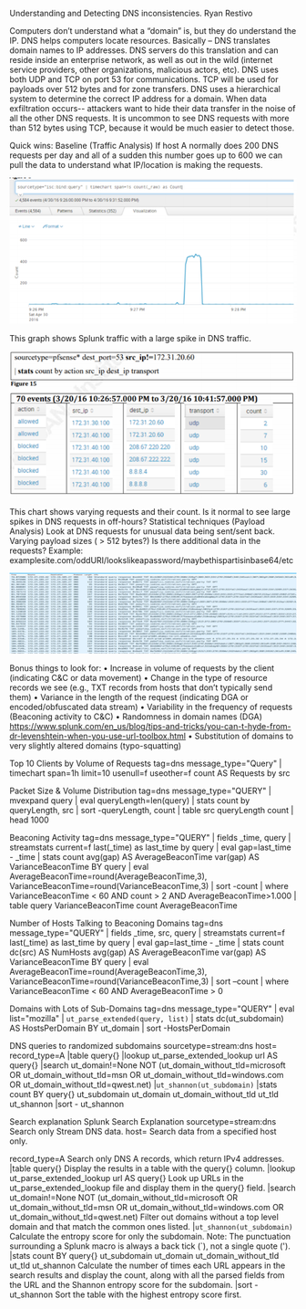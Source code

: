 Understanding and Detecting DNS inconsistencies.
Ryan Restivo

Computers don’t understand what a “domain” is, but they do understand the IP.  DNS helps computers locate resources.  Basically – DNS translates domain names to IP addresses.  DNS servers do this translation and can reside inside an enterprise network, as well as out in the wild (internet service providers, other organizations, malicious actors, etc).
DNS uses both UDP and TCP on port 53 for communications. 
TCP will be used for payloads over 512 bytes and for zone transfers. 
DNS uses a hierarchical system to determine the correct IP address for a domain.
When data exfiltration occurs-- attackers want to hide their data transfer in the noise of all the other DNS requests.  It is uncommon to see DNS requests with more than 512 bytes using TCP, because it would be much easier to detect those.

Quick wins:
Baseline (Traffic Analysis)
If host A normally does 200 DNS requests per day and all of a sudden this number goes up to 600 we can pull the data to understand what IP/location is making the requests. 

<img src="/images/baseline-traffic-analysis.png?raw=true"/> 

This graph shows Splunk traffic with a large spike in DNS traffic.

<img src="/images/splunk-dns-traffic.png?raw=true"/> 


This chart shows varying requests and their count.  Is it normal to see large spikes in DNS requests in off-hours?
Statistical techniques (Payload Analysis)
Look at DNS requests for unusual data being sent/sent back.  Varying payload sizes ( > 512 bytes?)
Is there additional data in the requests?  Example:  examplesite.com/oddURI/lookslikeapassword/maybethispartisinbase64/etc

<img src="/images/payload-analysis.png?raw=true"/> 

Bonus things to look for:
•	Increase in volume of requests by the client (indicating C&C or data movement)
•	Change in the type of resource records we see (e.g., TXT records from hosts that don’t typically send them)
•	Variance in the length of the request (indicating DGA or encoded/obfuscated data stream)
•	Variability in the frequency of requests (Beaconing activity to C&C)
•	Randomness in domain names (DGA)
	https://www.splunk.com/en_us/blog/tips-and-tricks/you-can-t-hyde-from-dr-levenshtein-when-you-use-url-toolbox.html
•	Substitution of domains to very slightly altered domains (typo-squatting)

Top 10 Clients by Volume of Requests
tag=dns message_type="Query" 
| timechart span=1h limit=10 usenull=f useother=f count AS Requests by src

Packet Size & Volume Distribution
tag=dns message_type="QUERY"
| mvexpand query
| eval queryLength=len(query)
| stats count by queryLength, src
| sort -queryLength, count
| table src queryLength count
| head 1000

Beaconing Activity
tag=dns message_type="QUERY"
| fields _time, query
| streamstats current=f last(_time) as last_time by query
| eval gap=last_time - _time
| stats count avg(gap) AS AverageBeaconTime var(gap) AS VarianceBeaconTime BY query
| eval AverageBeaconTime=round(AverageBeaconTime,3), VarianceBeaconTime=round(VarianceBeaconTime,3)
| sort -count
| where VarianceBeaconTime < 60 AND count > 2 AND AverageBeaconTime>1.000
| table  query VarianceBeaconTime  count AverageBeaconTime


Number of Hosts Talking to Beaconing Domains
tag=dns message_type="QUERY"
| fields _time, src, query
| streamstats current=f last(_time) as last_time by query
| eval gap=last_time - _time
| stats count dc(src) AS NumHosts avg(gap) AS AverageBeaconTime var(gap) AS VarianceBeaconTime BY query
| eval AverageBeaconTime=round(AverageBeaconTime,3), VarianceBeaconTime=round(VarianceBeaconTime,3)
| sort –count
| where VarianceBeaconTime < 60 AND AverageBeaconTime > 0


Domains with Lots of Sub-Domains
tag=dns message_type="QUERY"
| eval list="mozilla"
| `ut_parse_extended(query, list)`
| stats dc(ut_subdomain) AS HostsPerDomain BY ut_domain
| sort -HostsPerDomain

DNS queries to randomized subdomains
sourcetype=stream:dns host=<host name> record_type=A
|table query{}
|lookup ut_parse_extended_lookup url AS query{}
|search ut_domain!=None NOT (ut_domain_without_tld=microsoft OR ut_domain_without_tld=msn OR ut_domain_without_tld=windows.com OR ut_domain_without_tld=qwest.net)
|`ut_shannon(ut_subdomain)`
|stats count BY query{} ut_subdomain ut_domain ut_domain_without_tld ut_tld ut_shannon
|sort - ut_shannon

Search explanation
Splunk Search	Explanation
sourcetype=stream:dns	Search only Stream DNS data.
host=<host name> 	Search data from a specified host only.
 
record_type=A	Search only DNS A records, which return IPv4 addresses.
|table query{}	Display the results in a table with the query{} column.
|lookup ut_parse_extended_lookup url AS query{}	Look up URLs in the ut_parse_extended_lookup file and display them in the query{} field.
|search ut_domain!=None NOT (ut_domain_without_tld=microsoft OR ut_domain_without_tld=msn OR ut_domain_without_tld=windows.com OR ut_domain_without_tld=qwest.net)	Filter out domains without a top level domain and that match the common ones listed.
|`ut_shannon(ut_subdomain)`	Calculate the entropy score for only the subdomain.
Note: The punctuation surrounding a Splunk macro is always a back tick (`), not a single quote (').
|stats count BY query{} ut_subdomain ut_domain ut_domain_without_tld ut_tld ut_shannon	Calculate the number of times each URL appears in the search results and display the count, along with all the parsed fields from the URL and the Shannon entropy score for the subdomain.
|sort - ut_shannon	Sort the table with the highest entropy score first.

	
